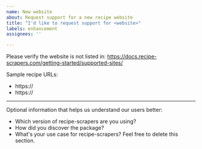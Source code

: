 ```yaml
---
name: New website
about: Request support for a new recipe website
title: "I'd like to request support for <website>"
labels: enhancement
assignees: ''

---
```


Please verify the website is not listed in: https://docs.recipe-scrapers.com/getting-started/supported-sites/

Sample recipe URLs:
- https://
- https://


-----

Optional information that helps us understand our users better:
- Which version of recipe-scrapers are you using?
- How did you discover the package?
- What's your use case for recipe-scrapers?
Feel free to delete this section.
